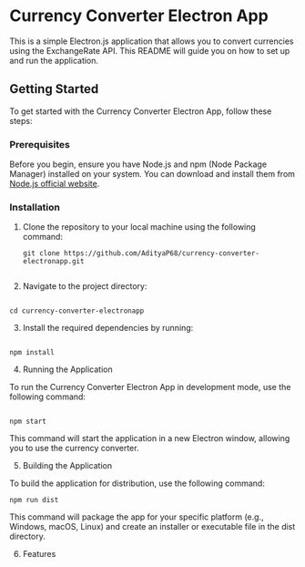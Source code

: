 # Currency Converter Electron App

This is a simple Electron.js application that allows you to convert currencies using the ExchangeRate API. This README will guide you on how to set up and run the application.

## Getting Started

To get started with the Currency Converter Electron App, follow these steps:

### Prerequisites

Before you begin, ensure you have Node.js and npm (Node Package Manager) installed on your system. You can download and install them from [Node.js official website](https://nodejs.org/).

### Installation

1. Clone the repository to your local machine using the following command:

   ```shell
   git clone https://github.com/AdityaP68/currency-converter-electronapp.git
   

2. Navigate to the project directory:

```

cd currency-converter-electronapp

```

3. Install the required dependencies by running:

```

npm install

```

4. Running the Application

To run the Currency Converter Electron App in development mode, use the following command:

```

npm start

```

This command will start the application in a new Electron window, allowing you to use the currency converter.

5. Building the Application

To build the application for distribution, use the following command:

```
npm run dist

```

This command will package the app for your specific platform (e.g., Windows, macOS, Linux) and create an installer or executable file in the dist directory.

6. Features